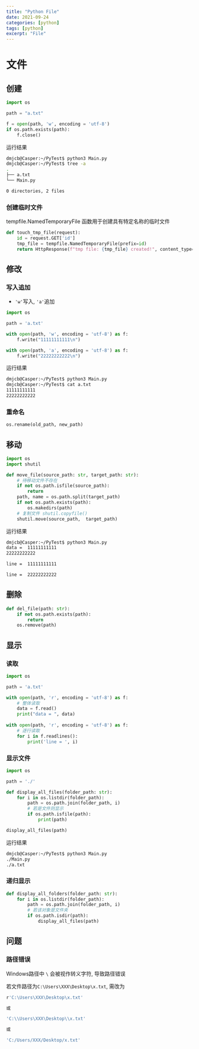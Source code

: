 ```yaml
---
title: "Python File"
date: 2021-09-24
categories: [python]
tags: [python]
excerpt: "File"
---
```


# 文件

## 创建

```py
import os

path = "a.txt"

f = open(path, 'w', encoding = 'utf-8')
if os.path.exists(path):
    f.close()
```

运行结果

```sh
dmjcb@Casper:~/PyTest$ python3 Main.py
dmjcb@Casper:~/PyTest$ tree -a
.
├── a.txt
└── Main.py

0 directories, 2 files
```

### 创建临时文件

tempfile.NamedTemporaryFile 函数用于创建具有特定名称的临时文件

```py
def touch_tmp_file(request):
    id = request.GET['id']
    tmp_file = tempfile.NamedTemporaryFile(prefix=id)
    return HttpResponse(f"tmp file: {tmp_file} created!", content_type='text/plain')
```

## 修改

### 写入追加

- `'w'`写入, `'a'`追加

```py
import os

path = 'a.txt'

with open(path, 'w', encoding = 'utf-8') as f:
    f.write("11111111111\n")

with open(path, 'a', encoding = 'utf-8') as f:
    f.write("22222222222\n")
```

运行结果

```sh
dmjcb@Casper:~/PyTest$ python3 Main.py
dmjcb@Casper:~/PyTest$ cat a.txt
11111111111
22222222222
```

### 重命名
  
```py
os.rename(old_path, new_path)
```

## 移动

```py
import os
import shutil

def move_file(source_path: str, target_path: str):
    # 待移动文件不存在
    if not os.path.isfile(source_path):
        return
    path, name = os.path.split(target_path)
    if not os.path.exists(path):
        os.makedirs(path)
    # 复制文件 shutil.copyfile() 
    shutil.move(source_path,  target_path)
```

运行结果

```sh
dmjcb@Casper:~/PyTest$ python3 Main.py
data =  11111111111
22222222222

line =  11111111111

line =  22222222222
```

## 删除

```py
def del_file(path: str):
    if not os.path.exists(path):
        return
    os.remove(path)
```

## 显示

### 读取

```py
import os

path = 'a.txt'

with open(path, 'r', encoding = 'utf-8') as f:
    # 整体读取
    data = f.read()
    print("data = ", data)
    
with open(path, 'r', encoding = 'utf-8') as f:
    # 逐行读取
    for i in f.readlines():
        print('line = ', i)
```

### 显示文件

```py
import os

path = './'

def display_all_files(folder_path: str):
    for i in os.listdir(folder_path):
        path = os.path.join(folder_path, i)
        # 若是文件则显示
        if os.path.isfile(path):
            print(path)

display_all_files(path)
```

运行结果

```sh
dmjcb@Casper:~/PyTest$ python3 Main.py
./Main.py
./a.txt
```

### 递归显示

```py
def display_all_folders(folder_path: str):
    for i in os.listdir(folder_path):
        path = os.path.join(folder_path, i)
        # 若该对象是文件夹
        if os.path.isdir(path):
            display_all_files(path)
```

## 问题

### 路径错误

Windows路径中 `\` 会被视作转义字符, 导致路径错误

若文件路径为`C:\Users\XXX\Desktop\x.txt`, 需改为

```sh
r'C:\Users\XXX\Desktop\x.txt' 

或

'C:\\Users\XXX\Desktop\\x.txt' 

或

'C:/Users/XXX/Desktop/x.txt'
```